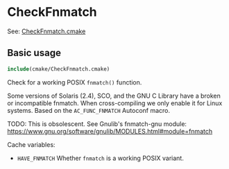 # CheckFnmatch

See: [CheckFnmatch.cmake](https://github.com/petk/php-build-system/blob/master/cmake/ext/standard/cmake/CheckFnmatch.cmake)

## Basic usage

```cmake
include(cmake/CheckFnmatch.cmake)
```

Check for a working POSIX `fnmatch()` function.

Some versions of Solaris (2.4), SCO, and the GNU C Library have a broken or
incompatible fnmatch. When cross-compiling we only enable it for Linux systems.
Based on the `AC_FUNC_FNMATCH` Autoconf macro.

TODO: This is obsolescent. See Gnulib's fnmatch-gnu module:
https://www.gnu.org/software/gnulib/MODULES.html#module=fnmatch

Cache variables:

* `HAVE_FNMATCH`
  Whether `fnmatch` is a working POSIX variant.
